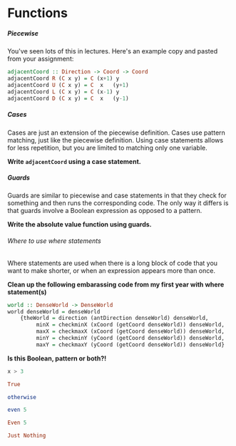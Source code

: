 # Functions
##### Piecewise 
You've seen lots of this in lectures. Here's an example copy and pasted from your assignment:
```Haskell
adjacentCoord :: Direction -> Coord -> Coord
adjacentCoord R (C x y) = C (x+1) y
adjacentCoord U (C x y) = C  x   (y+1)
adjacentCoord L (C x y) = C (x-1) y
adjacentCoord D (C x y) = C  x   (y-1)
```

##### Cases
Cases are just an extension of the piecewise definition. Cases use pattern matching, just like the piecewise definition. Using case statements allows for less repetition, but you are limited to matching only one variable.

__Write ``adjacentCoord`` using a case statement.__

##### Guards
Guards are similar to piecewise and case statements in that they check for something and then runs the corresponding code. The only way it differs is that guards involve a Boolean expression as opposed to a pattern.

__Write the absolute value function using guards.__

###### Where to use where statements
Where statements are used when there is a long block of code that you want to make shorter, or when an expression appears more than once. 

__Clean up the following embarassing code from my first year with where statement(s)__

```Haskell
world :: DenseWorld -> DenseWorld
world denseWorld = denseWorld 
    {theWorld = direction (antDirection denseWorld) denseWorld, 
         minX = checkminX (xCoord (getCoord denseWorld)) denseWorld, 
         maxX = checkmaxX (xCoord (getCoord denseWorld)) denseWorld, 
         minY = checkminY (yCoord (getCoord denseWorld)) denseWorld, 
         maxY = checkmaxY (yCoord (getCoord denseWorld)) denseWorld}
```

__Is this Boolean, pattern or both?!__
```Haskell
x > 3
```
```Haskell 
True
```
```Haskell
otherwise 
```
```Haskell
even 5
```
```Haskell
Even 5
```
```Haskell
Just Nothing
```